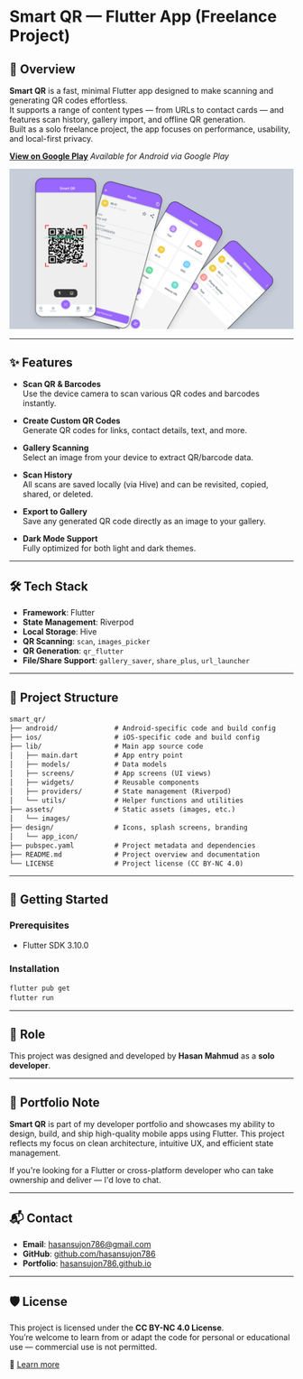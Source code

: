 # Smart QR — Flutter App (Freelance Project)

## 🧭 Overview

**Smart QR** is a fast, minimal Flutter app designed to make scanning and generating QR codes effortless.  
It supports a range of content types — from URLs to contact cards — and features scan history, gallery import, and offline QR generation.  
Built as a solo freelance project, the app focuses on performance, usability, and local-first privacy.

**[View on Google Play](https://play.google.com/store/apps/details?id=com.thinknxtmedia.smart_qr&hl=en)**
_Available for Android via Google Play_

![Smart QR Preview](./design/smart-qr.png)

---

## ✨ Features

- **Scan QR & Barcodes**  
  Use the device camera to scan various QR codes and barcodes instantly.

- **Create Custom QR Codes**  
  Generate QR codes for links, contact details, text, and more.

- **Gallery Scanning**  
  Select an image from your device to extract QR/barcode data.

- **Scan History**  
  All scans are saved locally (via Hive) and can be revisited, copied, shared, or deleted.

- **Export to Gallery**  
  Save any generated QR code directly as an image to your gallery.

- **Dark Mode Support**  
  Fully optimized for both light and dark themes.

---

## 🛠 Tech Stack

- **Framework**: Flutter
- **State Management**: Riverpod
- **Local Storage**: Hive
- **QR Scanning**: `scan`, `images_picker`
- **QR Generation**: `qr_flutter`
- **File/Share Support**: `gallery_saver`, `share_plus`, `url_launcher`

---

## 📁 Project Structure

```
smart_qr/
├── android/              # Android-specific code and build config
├── ios/                  # iOS-specific code and build config
├── lib/                  # Main app source code
│   ├── main.dart         # App entry point
│   ├── models/           # Data models
│   ├── screens/          # App screens (UI views)
│   ├── widgets/          # Reusable components
│   ├── providers/        # State management (Riverpod)
│   └── utils/            # Helper functions and utilities
├── assets/               # Static assets (images, etc.)
│   └── images/
├── design/               # Icons, splash screens, branding
│   └── app_icon/
├── pubspec.yaml          # Project metadata and dependencies
├── README.md             # Project overview and documentation
└── LICENSE               # Project license (CC BY-NC 4.0)
```

---

## 🚀 Getting Started

### Prerequisites

- Flutter SDK 3.10.0

### Installation

```bash
flutter pub get
flutter run
```

---

## 👤 Role

This project was designed and developed by **Hasan Mahmud** as a **solo developer**.

---

## 🧾 Portfolio Note

**Smart QR** is part of my developer portfolio and showcases my ability to design, build, and ship high-quality mobile apps using Flutter.
This project reflects my focus on clean architecture, intuitive UX, and efficient state management.

If you're looking for a Flutter or cross-platform developer who can take ownership and deliver — I'd love to chat.

---

## 📬 Contact

- **Email**: [hasansujon786@gmail.com](mailto:hasansujon786@gmail.com)
- **GitHub**: [github.com/hasansujon786](https://github.com/hasansujon786)
- **Portfolio**: [hasansujon786.github.io](https://hasansujon786.github.io)

---

## 🛡 License

This project is licensed under the **CC BY-NC 4.0 License**.  
You’re welcome to learn from or adapt the code for personal or educational use — commercial use is not permitted.

🔗 [Learn more](https://creativecommons.org/licenses/by-nc/4.0/)
